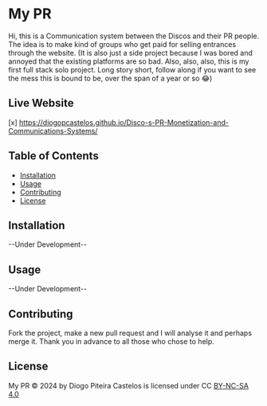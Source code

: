 # My PR

Hi, this is a Communication system between the Discos and their PR people. The idea is to make kind of groups who get paid for selling entrances through the website. (It is also just a side project because I was bored and annoyed that the existing platforms are so bad. Also, also, also, this is my first full stack solo project. Long story short, follow along if you want to see the mess this is bound to be, over the span of a year or so 😂)

## Live Website

[x] https://diogopcastelos.github.io/Disco-s-PR-Monetization-and-Communications-Systems/

## Table of Contents

- [Installation](#installation)
- [Usage](#usage)
- [Contributing](#contributing)
- [License](#license)

## Installation

--Under Development--

## Usage

--Under Development--

## Contributing

Fork the project, make a new pull request and I will analyse it and perhaps merge it. Thank you in advance to all those who chose to help.

## License

My PR © 2024 by Diogo Piteira Castelos is licensed under CC [BY-NC-SA 4.0](https://creativecommons.org/licenses/by-nc-sa/4.0/)